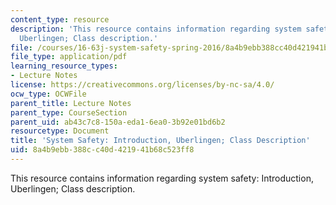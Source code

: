 ```yaml
---
content_type: resource
description: 'This resource contains information regarding system safety: Introduction,
  Uberlingen; Class description.'
file: /courses/16-63j-system-safety-spring-2016/8a4b9ebb388cc40d421941b68c523ff8_MIT16_63JS16_LecNotes1.pdf
file_type: application/pdf
learning_resource_types:
- Lecture Notes
license: https://creativecommons.org/licenses/by-nc-sa/4.0/
ocw_type: OCWFile
parent_title: Lecture Notes
parent_type: CourseSection
parent_uid: ab43c7c8-150a-eda1-6ea0-3b92e01bd6b2
resourcetype: Document
title: 'System Safety: Introduction, Uberlingen; Class Description'
uid: 8a4b9ebb-388c-c40d-4219-41b68c523ff8
---
```

This resource contains information regarding system safety: Introduction, Uberlingen; Class description.